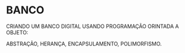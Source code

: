 # BANCO

CRIANDO UM BANCO DIGITAL USANDO PROGRAMAÇÃO ORINTADA A OBJETO:

ABSTRAÇÃO,
HERANÇA,
ENCAPSULAMENTO,
POLIMORFISMO.
